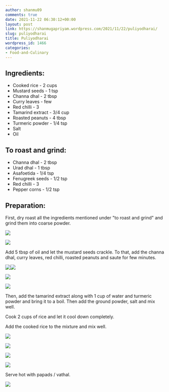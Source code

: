 ```yaml
---
author: shanmu09
comments: true
date: 2021-11-22 06:30:12+00:00
layout: post
link: https://shanmugapriyam.wordpress.com/2021/11/22/puliyodharai/
slug: puliyodharai
title: Puliyodharai
wordpress_id: 1466
categories:
- Food-and-Culinary
---
```





## Ingredients:







  * Cooked rice - 2 cups
  * Mustard seeds - 1 tsp
  * Channa dhal - 2 tbsp
  * Curry leaves - few
  * Red chilli - 3
  * Tamarind extract - 3/4 cup
  * Roasted peanuts - 4 tbsp
  * Turmeric powder - 1/4 tsp
  * Salt
  * Oil






## To roast and grind:







  * Channa dhal - 2 tbsp
  * Urad dhal - 1 tbsp
  * Asafoetida - 1/4 tsp
  * Fenugreek seeds - 1/2 tsp
  * Red chilli - 3
  * Pepper corns - 1/2 tsp






## Preparation:







First, dry roast all the ingredients mentioned under "to roast and grind" and grind them into coarse powder.







![](https://shanmugapriyam.files.wordpress.com/2021/05/00100lrportrait_00100_burst20210519170848120_cover.jpg?resize=2000%2C2000)

![](https://shanmugapriyam.files.wordpress.com/2021/05/00100lrportrait_00100_burst20210520065005148_cover.jpg?resize=2000%2C2000)







Add 5 tbsp of oil and let the mustard seeds crackle. To that, add the channa dhal, curry leaves, red chilli, roasted peanuts and saute for few minutes.







![](https://shanmugapriyam.files.wordpress.com/2021/05/00100lrportrait_00100_burst20210520064745848_cover.jpg)![](https://shanmugapriyam.files.wordpress.com/2021/05/00100lrportrait_00100_burst20210520064834014_cover.jpg)

![](https://shanmugapriyam.files.wordpress.com/2021/05/00100lrportrait_00100_burst20210520064856519_cover.jpg)

![](https://shanmugapriyam.files.wordpress.com/2021/05/00100lrportrait_00100_burst20210520064939568_cover.jpg)







Then, add the tamarind extract along with 1 cup of water and turmeric powder and bring it to a boil. Then add the ground powder, salt and mix well. 







Cook 2 cups of rice and let it cool down completely.







Add the cooked rice to the mixture and mix well. 







![](https://shanmugapriyam.files.wordpress.com/2021/05/00100lrportrait_00100_burst20210520065103411_cover.jpg)

![](https://shanmugapriyam.files.wordpress.com/2021/05/00100lrportrait_00100_burst20210520065244562_cover.jpg)

![](https://shanmugapriyam.files.wordpress.com/2021/05/00100lrportrait_00100_burst20210520065641084_cover.jpg)

![](https://shanmugapriyam.files.wordpress.com/2021/05/00100lrportrait_00100_burst20210520065753195_cover.jpg)







Serve hot with papads / vathal.





![](https://shanmugapriyam.files.wordpress.com/2021/05/00100lrportrait_00100_burst20210520121046200_cover.jpg?w=768)

